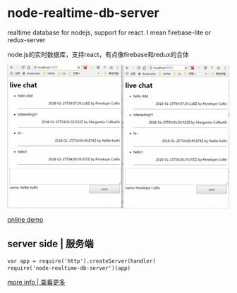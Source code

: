# node-realtime-db-server

realtime database for nodejs, support for react. I mean firebase-lite or redux-server

node.js的实时数据库，支持react，有点像firebase和redux的合体

![screenshot](../screenshot.gif)

[online demo](https://test-qvothdqjjn.now.sh/)

## server side | 服务端

```
var app = require('http').createServer(handler)
require('node-realtime-db-server')(app)
```

[more info | 查看更多](../README.md)